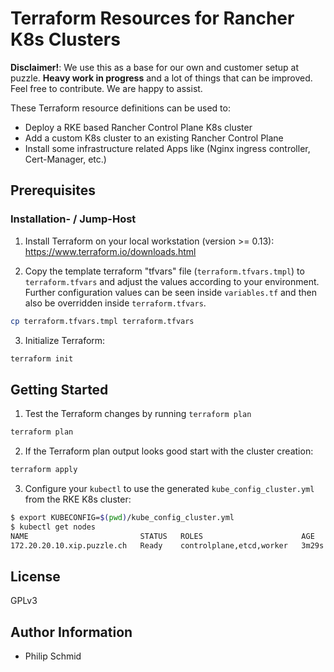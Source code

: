 # Terraform Resources for Rancher K8s Clusters

**Disclaimer!**: We use this as a base for our own and customer setup at puzzle. **Heavy work in progress** and a lot of things that can be improved. Feel free to contribute. We are happy to assist.

These Terraform resource definitions can be used to:

- Deploy a RKE based Rancher Control Plane K8s cluster
- Add a custom K8s cluster to an existing Rancher Control Plane
- Install some infrastructure related Apps like (Nginx ingress controller, Cert-Manager, etc.)

## Prerequisites

### Installation- / Jump-Host
1. Install Terraform on your local workstation (version >= 0.13): https://www.terraform.io/downloads.html

2. Copy the template terraform "tfvars" file (`terraform.tfvars.tmpl`) to `terraform.tfvars` and adjust the values according to your environment. Further configuration values can be seen inside `variables.tf` and then also be overridden inside `terraform.tfvars`.
```bash
cp terraform.tfvars.tmpl terraform.tfvars
```

3. Initialize Terraform:
```bash
terraform init
```

## Getting Started
1. Test the Terraform changes by running `terraform plan`
```bash
terraform plan
```

2. If the Terraform plan output looks good start with the cluster creation:
```bash
terraform apply
```

3. Configure your `kubectl` to use the generated `kube_config_cluster.yml` from the RKE K8s cluster:
```bash
$ export KUBECONFIG=$(pwd)/kube_config_cluster.yml
$ kubectl get nodes
NAME                         STATUS   ROLES                      AGE     VERSION
172.20.20.10.xip.puzzle.ch   Ready    controlplane,etcd,worker   3m29s   v1.18.6
```

## License

GPLv3

## Author Information

- Philip Schmid